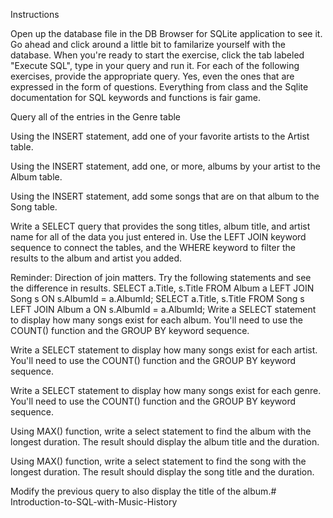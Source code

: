 Instructions

Open up the database file in the DB Browser for SQLite application to see it.
Go ahead and click around a little bit to familarize yourself with the database.
When you're ready to start the exercise, click the tab labeled "Execute SQL", type in your query and run it.
For each of the following exercises, provide the appropriate query. Yes, even the ones that are expressed in the form of questions. Everything from class and the Sqlite documentation for SQL keywords and functions is fair game.

Query all of the entries in the Genre table

Using the INSERT statement, add one of your favorite artists to the Artist table.

Using the INSERT statement, add one, or more, albums by your artist to the Album table.

Using the INSERT statement, add some songs that are on that album to the Song table.

Write a SELECT query that provides the song titles, album title, and artist name for all of the data you just entered in. Use the LEFT JOIN keyword sequence to connect the tables, and the WHERE keyword to filter the results to the album and artist you added.

Reminder: Direction of join matters. Try the following statements and see the difference in results.
SELECT a.Title, s.Title FROM Album a LEFT JOIN Song s ON s.AlbumId = a.AlbumId;
SELECT a.Title, s.Title FROM Song s LEFT JOIN Album a ON s.AlbumId = a.AlbumId;
Write a SELECT statement to display how many songs exist for each album. You'll need to use the COUNT() function and the GROUP BY keyword sequence.

Write a SELECT statement to display how many songs exist for each artist. You'll need to use the COUNT() function and the GROUP BY keyword sequence.

Write a SELECT statement to display how many songs exist for each genre. You'll need to use the COUNT() function and the GROUP BY keyword sequence.

Using MAX() function, write a select statement to find the album with the longest duration. The result should display the album title and the duration.

Using MAX() function, write a select statement to find the song with the longest duration. The result should display the song title and the duration.

Modify the previous query to also display the title of the album.# Introduction-to-SQL-with-Music-History
